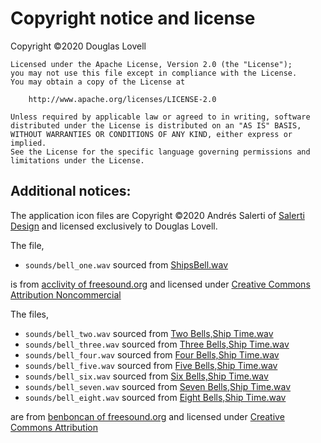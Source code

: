 # Copyright notice and license

Copyright ©2020 Douglas Lovell

    Licensed under the Apache License, Version 2.0 (the "License");
    you may not use this file except in compliance with the License.
    You may obtain a copy of the License at

        http://www.apache.org/licenses/LICENSE-2.0

    Unless required by applicable law or agreed to in writing, software
    distributed under the License is distributed on an "AS IS" BASIS,
    WITHOUT WARRANTIES OR CONDITIONS OF ANY KIND, either express or implied.
    See the License for the specific language governing permissions and
    limitations under the License.

## Additional notices:

The application icon files are Copyright ©2020 Andrés Salerti of
[Salerti Design](http://salertidesign.com/) and licensed
exclusively to Douglas Lovell.

The file,
 - `sounds/bell_one.wav` sourced from
[ShipsBell.wav](https://freesound.org/people/acclivity/sounds/32304/)

 is from
[acclivity of freesound.org](https://freesound.org/people/acclivity/)
and licensed under
[Creative Commons Attribution Noncommercial](https://creativecommons.org/licenses/by-nc/3.0/legalcode)

The files,

 - `sounds/bell_two.wav` sourced from
 [Two Bells,Ship Time.wav](https://freesound.org/people/Benboncan/sounds/77699/)
 - `sounds/bell_three.wav` sourced from
 [Three Bells,Ship Time.wav](https://freesound.org/people/Benboncan/sounds/77698/)
 - `sounds/bell_four.wav` sourced from
 [Four Bells,Ship Time.wav](https://freesound.org/people/Benboncan/sounds/77694/)
 - `sounds/bell_five.wav` sourced from
 [Five Bells,Ship Time.wav](https://freesound.org/people/Benboncan/sounds/77693/)
- `sounds/bell_six.wav` sourced from
[Six Bells,Ship Time.wav](https://freesound.org/people/Benboncan/sounds/77697/)
 - `sounds/bell_seven.wav` sourced from
 [Seven Bells,Ship Time.wav](https://freesound.org/people/Benboncan/sounds/77696/)
 - `sounds/bell_eight.wav` sourced from
 [Eight Bells,Ship Time.wav](https://freesound.org/people/Benboncan/sounds/77692/)

are from [benboncan of freesound.org](https://freesound.org/people/Benboncan/)
and licensed under
[Creative Commons Attribution](https://creativecommons.org/licenses/by/3.0/legalcode)
